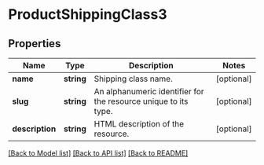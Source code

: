 # ProductShippingClass3

## Properties
Name | Type | Description | Notes
------------ | ------------- | ------------- | -------------
**name** | **string** | Shipping class name. | [optional] 
**slug** | **string** | An alphanumeric identifier for the resource unique to its type. | [optional] 
**description** | **string** | HTML description of the resource. | [optional] 

[[Back to Model list]](../../README.md#documentation-for-models) [[Back to API list]](../../README.md#documentation-for-api-endpoints) [[Back to README]](../../README.md)

